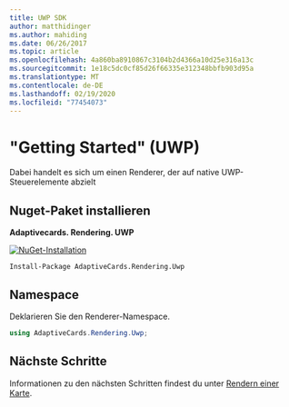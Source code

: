 ```yaml
---
title: UWP SDK
author: matthidinger
ms.author: mahiding
ms.date: 06/26/2017
ms.topic: article
ms.openlocfilehash: 4a860ba8910867c3104b2d4366a10d25e316a13c
ms.sourcegitcommit: 1e18c5dc0cf85d26f66335e312348bbfb903d95a
ms.translationtype: MT
ms.contentlocale: de-DE
ms.lasthandoff: 02/19/2020
ms.locfileid: "77454073"
---
```

# <a name="getting-started---uwp"></a>"Getting Started" (UWP)

Dabei handelt es sich um einen Renderer, der auf native UWP-Steuerelemente abzielt

## <a name="install-nuget-package"></a>Nuget-Paket installieren

**Adaptivecards. Rendering. UWP**

[![NuGet-Installation](https://img.shields.io/nuget/vpre/AdaptiveCards.Rendering.Uwp.svg)](https://www.nuget.org/packages/AdaptiveCards.Rendering.Uwp)

```console
Install-Package AdaptiveCards.Rendering.Uwp
```

## <a name="namespace"></a>Namespace

Deklarieren Sie den Renderer-Namespace.

```csharp
using AdaptiveCards.Rendering.Uwp;
```

## <a name="next-steps"></a>Nächste Schritte

Informationen zu den nächsten Schritten findest du unter [Rendern einer Karte](render-a-card.md).